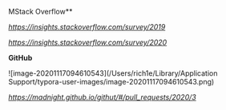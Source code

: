 MStack Overflow**

*https://insights.stackoverflow.com/survey/2019*

*https://insights.stackoverflow.com/survey/2020*



**GitHub**

![image-20201117094610543](/Users/rich1e/Library/Application Support/typora-user-images/image-20201117094610543.png)

*https://madnight.github.io/githut/#/pull_requests/2020/3*


